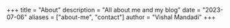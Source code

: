 +++
title = "About"
description = "All about me and my blog"
date = "2023-07-06"
aliases = ["about-me", "contact"]
author = "Vishal Mandadi"
+++




<!-- {{< figure src="/img/gojo.png" width=100% >}}


Hey there!

Welcome to my little blog corner! Here, I dive into all things technical. Get ready for some mind-blowing stuff on Reinforcement Learning for the next few months. I'll be spilling the beans on policy gradients and the cutting-edge research going on in this field. Oh, and don't be surprised if I occasionally wander into the realms of economics or neuroscience. My brain can't resist the temptation of exploring diverse topics—it takes "unity in diversity" to a whole new level! So stick around and let's have some fun together :fire:.

Yup, I watch animes occasionally :eyes:. -->
<!-- ![Alt text](/img/author.jpg "a title") -->

